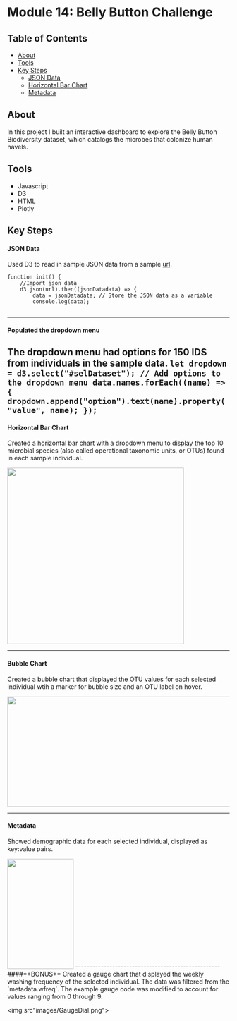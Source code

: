 # Module 14: Belly Button Challenge

## Table of Contents
- [About](#about)
- [Tools](#tools)
- [Key Steps](#key-steps)
   - [JSON Data](#json-data)
   - [Horizontal Bar Chart](#horizontal-bar-chart)
   - [Metadata](#metadata)
 
## About
In this project I built an interactive dashboard to explore the Belly Button Biodiversity dataset, which catalogs the microbes that colonize human navels.

## Tools
- Javascript
- D3
- HTML
- Plotly

## Key Steps
#### **JSON Data**
Used D3 to read in sample JSON data from a sample [url](https://2u-data-curriculum-team.s3.amazonaws.com/dataviz-classroom/v1.1/14-Interactive-Web-Visualizations/02-Homework/samples.json).
````
function init() {
    //Import json data
    d3.json(url).then((jsonDatadata) => {
        data = jsonDatadata; // Store the JSON data as a variable
        console.log(data); 
        
`````
--------------------------------------------------- 
#### **Populated the dropdown menu**
 The dropdown menu had options for 150 IDS from individuals in the sample data.
``
     let dropdown = d3.select("#selDataset");
        // Add options to the dropdown menu
        data.names.forEach((name) => {
            dropdown.append("option").text(name).property("value", name);
        });
``
--------------------------------------------------- 
#### **Horizontal Bar Chart**
Created a horizontal bar chart with a dropdown menu to display the top 10 microbial species (also called operational taxonomic units, or OTUs) found in each sample individual.

<img src="images/BarChart.png" width="400" height="400">

--------------------------------------------------- 
#### **Bubble Chart**
Created a bubble chart that displayed the OTU values for each selected individual wtih a marker for bubble size and an OTU label on hover.

<img src="images/BubbleChart.png" width="600" height="250">

--------------------------------------------------- 
#### **Metadata**
Showed demographic data for each selected individual, displayed as key:value pairs.

<img src="images/Metadata.png" width="150" height="250">
--------------------------------------------------- 
####**BONUS**
Created a gauge chart that displayed the weekly washing frequency of the selected individual. The data was filtered from the `metadata.wfreq`.
The example gauge code was modified to account for values ranging from 0 through 9.

<img src"images/GaugeDial.png">





